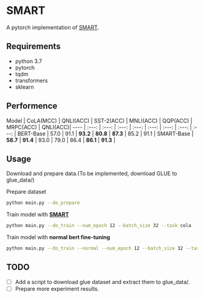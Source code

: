 # SMART
A pytorch implementation of [SMART](https://arxiv.org/abs/1911.03437).

## Requirements
- python 3.7
- pytorch
- tqdm
- transformers
- sklearn

## Performence
Model | CoLA(MCC) | QNLI(ACC) | SST-2(ACC) | MNLI(ACC) | QQP(ACC) | MRPC(ACC) | QNLI(ACC)|
---- | :---: | :---: | :---: | :---: | :---: | :---: | :---: | :---: |
BERT-Base | 57.0 | 91.1 | **93.2** | **80.8** | **87.3** | 85.2 | 91.1 | 
SMART-Base |  **58.7** | **91.4** | 93.0 | 79.0 | 86.4 | **86.1** | **91.3** |

## Usage
Download and prepare data.(To be implemented, download GLUE to glue_data/)

Prepare dataset
```bash
python main.py --do_prepare
```

Train model with **[SMART](https://arxiv.org/abs/1911.03437)**
```bash
python main.py --do_train --num_epoch 12 --batch_size 32 --task cola
```

Train model with **normal bert fine-tuning**
```bash
python main.py --do_train --normal --num_epoch 12 --batch_size 32 --task cola
```

## TODO
- [ ] Add a script to download glue dataset and extract them to glue_data/.
- [ ] Prepare more experiment results.
